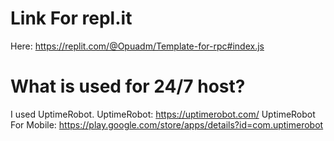 # Link For repl.it
Here: https://replit.com/@Opuadm/Template-for-rpc#index.js
# What is used for 24/7 host?
I used UptimeRobot.
UptimeRobot: https://uptimerobot.com/
UptimeRobot For Mobile: https://play.google.com/store/apps/details?id=com.uptimerobot
